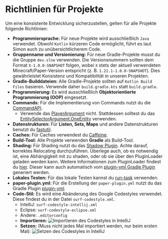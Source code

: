 # Richtlinien für Projekte

Um eine konsistente Entwicklung sicherzustellen, gelten für alle Projekte folgende Richtlinien:

- **Programmiersprache:** Für neue Projekte wird ausschließlich `Java` verwendet.
  Obwohl `Kotlin` kürzeren Code
  ermöglicht, führt es laut Simon auch zu unübersichtlicherem Code.
- **Gruppenname und Versionierung:** Für neue Gradle-Projekte musst du die Gruppe `dev.slne` verwenden.
  Die Versionsnummern sollten dem Format `X-1.0.0-SNAPSHOT` folgen, wobei `X` stets der aktuell verwendeten
  Minecraft/Paper-Version entspricht (z. B. `1.21.1-1.0.0-SNAPSHOT`).
  Dies gewährleistet Konsistenz und Kompatibilität in unseren Projekten.
- **Gradle-Builddateien:** Alle Gradle-Projekte sollten auf `Kotlin Build Files` basieren.
  Verwende daher `build.gradle.kts` statt `build.gradle`.
- **Programmierung:** Es wird ausschließlich **Objektorientierte Programmierung (OOP)** eingesetzt.
- **Commands:** Für die Implementierung von Commands nutzt du die [CommandAPI](https://commandapi.jorel.dev/).
    - Verwende das [PlayerArgument](https://commandapi.jorel.dev/9.5.2/argument_entities.html#player-argument) nicht.
      Stattdessen solltest du
      das [EntitySelectorArgument.OneEntity](https://commandapi.jorel.dev/9.5.2/argument_entities.html#entity-selector-argument)
      verwenden.
- **Datenstrukturen:** Für **Listen, Sets, Maps** und andere Datenstrukturen benutzt
  du [fastutil](https://fastutil.di.unimi.it/).
- **Caches:** Für Caches verwendest du [Caffeine](https://github.com/ben-manes/caffeine).
- **Build-Tool:** Alle Projekte verwenden **Gradle** als Build-Tool.
- **Shading:** Für Shading nutzt du das [Shadow Plugin](https://gradleup.com/shadow/introduction/). Achte darauf,
  korrektes Relocating durchzuführen. Überlege auch, ob es notwendig ist, eine Abhängigkeit mit zu shaden, oder ob sie
  über den PluginLoader geladen werden kann. Weitere Informationen zum PluginLoader findest
  du [hier](https://docs.papermc.io/paper/dev/getting-started/paper-plugins#loaders). Dieser kann auch automatisch
  vom [plugin-yml Gradle Plugin](https://github.com/Minecrell/plugin-yml?tab=readme-ov-file#paper-1) generiert werden.
- **Lokales Testen:** Für das lokale Testen kannst du [run-task](https://github.com/jpenilla/run-task) verwenden.
- **paper-plugin.yml:** Für die Erstellung der `paper-plugin.yml` nutzt du das Gradle
  Plugin [plugin-yml](https://github.com/Minecrell/plugin-yml).
- **Code-Stil:** Es wird eine Abänderung des Google Codestyles verwendet. Diese findest du in der
  Datei `surf-codestyle.xml`.
    - IntelliJ: <resource src="surf-codestyle-intellij.xml">`surf-codestyle-intellij.xml`</resource>
    - Eclipse: <resource src="surf-codestyle-eclipse.xml">`surf-codestyle-eclipse.xml`</resource>
    - Andere: <resource src=".editorconfig">`.editorconfig`</resource>
    - **Importieren:** ![Importieren des Codestyles in IntelliJ](import-codestyle.png)
    - **Setzen:** (Muss nicht jedes Mal importiert werden, nur beim ersten
      Mal): ![Setzen des Codestyles in IntelliJ](set-codestyle.png)
